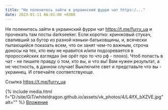 ```yaml
---
title: "Не поленитесь зайти в украинский фурри чат https:/..."
date: 2023-01-11 06:01:00 +0300
---
```


Не поленитесь зайти в украинский фурри чат https://t.me/furry_ua и прочекать там посты darkseeker. Если коротко: кринжовый стукач, сваливший за бугор из разной нэньки-батьковщины, и, всячески пытающийся показать всем, что он занят чем-то важным, строча доносы на тех, кто ему не нравится и/или подозревается в пророссийских взглядах (не орёт про то что рф - плохо).
Чтоб попасть в чат - не пишите правду о том, кто вы, и что вы! Вам нужен результат, а не честность, в данном случае! Выключите свет и представьте что вы - украинец. И отвечайте соответствующе.

Ссылка
https://t.me/furry_ua

{% include media.html f="D:/site/GiT/whiteldragon.github.io/assets/vk_photos/4/L4IfX_bXZVE.jpg" alt="" %}
[Вложение](https://t.me/furry_ua)
